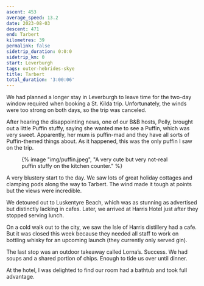 ```yaml
---
ascent: 453
average_speed: 13.2
date: 2023-08-03
descent: 471
end: Tarbert
kilometres: 39
permalink: false
sidetrip_duration: 0:0:0
sidetrip_km: 0
start: Leverburgh
tags: outer-hebrides-skye
title: Tarbert
total_duration: '3:00:06'
---
```


We had planned a longer stay in Leverburgh to leave time for the two-day window required when booking a St. Kilda trip. Unfortunately, the winds were too strong on both days, so the trip was canceled.

After hearing the disappointing news, one of our B&B hosts, Polly, brought out a little Puffin stuffy, saying she wanted me to see a Puffin, which was very sweet. Apparently, her mum is puffin-mad and they have all sorts of Puffin-themed things about. As it happened, this was the only puffin I saw on the trip.

<figure class="float-right">
{% image "img/puffin.jpeg", "A very cute but very not-real puffin stuffy on the kitchen counter." %}
</figure>

A very blustery start to the day. We saw lots of great holiday cottages and clamping pods along the way to Tarbert. The wind made it tough at points but the views were incredible.

We detoured out to Luskentyre Beach, which was as stunning as advertised but distinctly lacking in cafes. Later, we arrived at Harris Hotel just after they stopped serving lunch.

On a cold walk out to the city, we saw the Isle of Harris distillery had a cafe. But it was closed this week because they needed all staff to work on bottling whisky for an upcoming launch (they currently only served gin).

The last stop was an outdoor takeaway called Lorna’s. Success. We had soups and a shared portion of chips. Enough to tide us over until dinner.

At the hotel, I was delighted to find our room had a bathtub and took full advantage.
